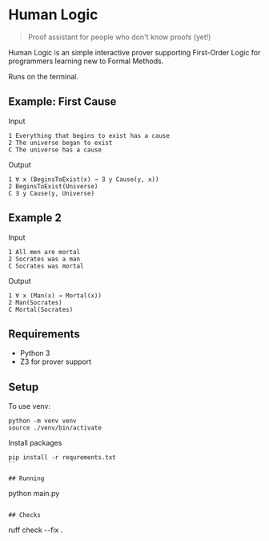 # Human Logic

> Proof assistant for people who don't know proofs (yet!)

Human Logic is an simple interactive prover supporting First-Order Logic for programmers learning new to Formal Methods.

Runs on the terminal.

## Example: First Cause

Input
```
1 Everything that begins to exist has a cause
2 The universe began to exist
C The universe has a cause
```

Output
```
1 ∀ x (BeginsToExist(x) → ∃ y Cause(y, x))
2 BeginsToExist(Universe)
C ∃ y Cause(y, Universe)
```

## Example 2

Input
```
1 All men are mortal
2 Socrates was a man
C Socrates was mortal
```

Output
```
1 ∀ x (Man(x) → Mortal(x))
2 Man(Socrates)
C Mortal(Socrates)
```


## Requirements

* Python 3
* Z3 for prover support

## Setup

To use venv:
```
python -m venv venv
source ./venv/bin/activate
```

Install packages
```
pip install -r requrements.txt
``

## Running

```
python main.py
```

## Checks

```
ruff check --fix .
```